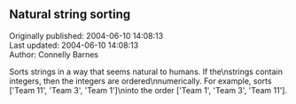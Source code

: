 ## Natural string sorting  
Originally published: 2004-06-10 14:08:13  
Last updated: 2004-06-10 14:08:13  
Author: Connelly Barnes  
  
Sorts strings in a way that seems natural to humans.  If the\nstrings contain integers, then the integers are ordered\nnumerically.  For example, sorts ['Team 11', 'Team 3', 'Team 1']\ninto the order ['Team 1', 'Team 3', 'Team 11'].